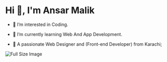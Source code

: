 <h1>Hi 👋, I'm Ansar Malik</h1>

- 👀 I’m interested in Coding.

- 🌱 I’m currently learning Web And App Development.

- 💞️ A passionate Web Designer and (Front-end Developer) from Karachi;

![Full Size Image](https://camo.githubusercontent.com/b610af9e1932b05acac90553e45773df5a219ccf4200b348e3b29ca1af7b5d81/68747470733a2f2f692e70696e696d672e636f6d2f6f726967696e616c732f35352f30312f36302f35353031363039656534356435313464316632633461363335303230343565322e676966)

